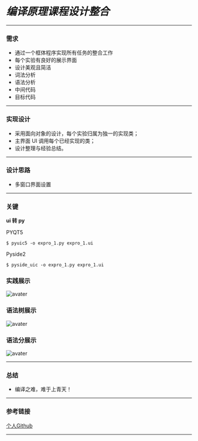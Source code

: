 # ***编译原理课程设计整合***
___
    
### **需求**

- 通过一个框体程序实现所有任务的整合工作
- 每个实验有良好的展示界面
- 设计美观且简洁
- 词法分析
- 语法分析
- 中间代码
- 目标代码

---

### **实现设计**

- 采用面向对象的设计，每个实验归属为独一的实现类；
- 主界面 UI 调用每个已经实现的类；
- 设计整理与经验总结。

---

### **设计思路**

- 多窗口界面设置

---

### **关键**

**ui 转 py**

PYQT5

    $ pyuic5 -o expro_1.py expro_1.ui

Pyside2

    $ pyside_uic -o expro_1.py expro_1.ui

### **实践展示**

![avater](image/result.png)

### 语法树展示

![avater](image/grammarTree.gv.jpg)

### 语法分展示

![avater](image/grammarAnalysis.jpg)

---

### **总结**

- 编译之难，难于上青天！

---

### **参考链接**

[个人Github](https://github.com/)

---